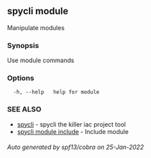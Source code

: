 ## spycli module

Manipulate modules

### Synopsis

Use module commands

### Options

```
  -h, --help   help for module
```

### SEE ALSO

* [spycli](spycli.md)	 - spycli the killer iac project tool
* [spycli module include](spycli_module_include.md)	 - Include module

###### Auto generated by spf13/cobra on 25-Jan-2022
